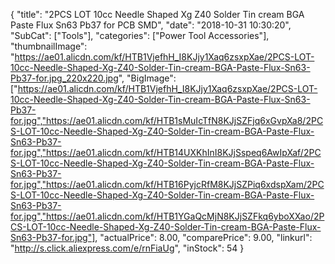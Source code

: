 {
	"title": "2PCS LOT 10cc Needle Shaped Xg Z40 Solder Tin cream BGA Paste Flux Sn63 Pb37 for PCB SMD",
	"date": "2018-10-31 10:30:20",
	"SubCat": ["Tools"],
	"categories": ["Power Tool Accessories"],
	"thumbnailImage": "https://ae01.alicdn.com/kf/HTB1VjefhH_I8KJjy1Xaq6zsxpXae/2PCS-LOT-10cc-Needle-Shaped-Xg-Z40-Solder-Tin-cream-BGA-Paste-Flux-Sn63-Pb37-for.jpg_220x220.jpg",
	"BigImage": ["https://ae01.alicdn.com/kf/HTB1VjefhH_I8KJjy1Xaq6zsxpXae/2PCS-LOT-10cc-Needle-Shaped-Xg-Z40-Solder-Tin-cream-BGA-Paste-Flux-Sn63-Pb37-for.jpg","https://ae01.alicdn.com/kf/HTB1sMuIcTfN8KJjSZFjq6xGvpXa8/2PCS-LOT-10cc-Needle-Shaped-Xg-Z40-Solder-Tin-cream-BGA-Paste-Flux-Sn63-Pb37-for.jpg","https://ae01.alicdn.com/kf/HTB14UXKhInI8KJjSspeq6AwIpXaf/2PCS-LOT-10cc-Needle-Shaped-Xg-Z40-Solder-Tin-cream-BGA-Paste-Flux-Sn63-Pb37-for.jpg","https://ae01.alicdn.com/kf/HTB16PyjcRfM8KJjSZPiq6xdspXam/2PCS-LOT-10cc-Needle-Shaped-Xg-Z40-Solder-Tin-cream-BGA-Paste-Flux-Sn63-Pb37-for.jpg","https://ae01.alicdn.com/kf/HTB1YGaQcMjN8KJjSZFkq6yboXXao/2PCS-LOT-10cc-Needle-Shaped-Xg-Z40-Solder-Tin-cream-BGA-Paste-Flux-Sn63-Pb37-for.jpg"],
	"actualPrice": 8.00,
	"comparePrice": 9.00,
	"linkurl": "http://s.click.aliexpress.com/e/rnFiaUg",
	"inStock": 54
}
